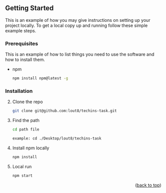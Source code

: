 <!-- GETTING STARTED -->
## Getting Started

This is an example of how you may give instructions on setting up your project locally.
To get a local copy up and running follow these simple example steps.

### Prerequisites

This is an example of how to list things you need to use the software and how to install them.
* npm
  ```sh
  npm install npm@latest -g
  ```

### Installation

2. Clone the repo
   ```sh
   git clone git@github.com:lout8/techins-task.git
   ```
4. Find the path
   ```sh
   cd path file
   
   example: cd ./Desktop/lout8/techins-task
   ```
5. Install npm locally
   ```sh
   npm install
   ```
6. Local run
   ```js
   npm start
   ```

<p align="right">(<a href="#top">back to top</a>)</p>
